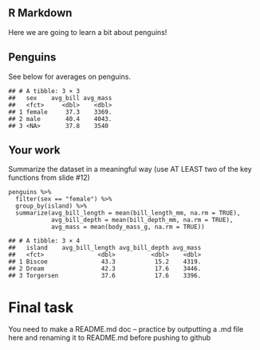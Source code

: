 ## R Markdown

Here we are going to learn a bit about penguins!

## Penguins

See below for averages on penguins.

    ## # A tibble: 3 × 3
    ##   sex    avg_bill avg_mass
    ##   <fct>     <dbl>    <dbl>
    ## 1 female     37.3    3369.
    ## 2 male       40.4    4043.
    ## 3 <NA>       37.8    3540

## Your work

Summarize the dataset in a meaningful way (use AT LEAST two of the key
functions from slide \#12)

    penguins %>%
      filter(sex == "female") %>%
      group_by(island) %>%
      summarize(avg_bill_length = mean(bill_length_mm, na.rm = TRUE),
                avg_bill_depth = mean(bill_depth_mm, na.rm = TRUE),
                avg_mass = mean(body_mass_g, na.rm = TRUE))

    ## # A tibble: 3 × 4
    ##   island    avg_bill_length avg_bill_depth avg_mass
    ##   <fct>               <dbl>          <dbl>    <dbl>
    ## 1 Biscoe               43.3           15.2    4319.
    ## 2 Dream                42.3           17.6    3446.
    ## 3 Torgersen            37.6           17.6    3396.

# Final task

You need to make a README.md doc – practice by outputting a .md file
here and renaming it to README.md before pushing to github

